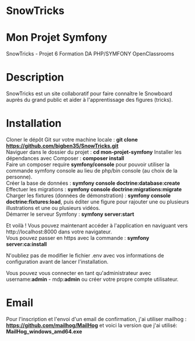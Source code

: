 # SnowTricks

# Mon Projet Symfony 
SnowTricks - Projet 6 Formation DA PHP/SYMFONY OpenClassrooms

# Description
SnowTricks est un site collaboratif pour faire connaître le Snowboard auprès du grand public et aider à l'apprentissage des figures (tricks).

# Installation
Cloner le dépôt Git sur votre machine locale : **git clone https://github.com/bigben35/SnowTricks.git**  
Naviguer dans le dossier du projet : **cd mon-projet-symfony** 
Installer les dépendances avec Composer : **composer install**  
Faire un composer require **symfony/console** pour pouvoir utiliser la commande symfony console au lieu de php/bin console (au choix de la personne).  
Créer la base de données : **symfony console doctrine:database:create**     
Effectuer les migrations : **symfony console doctrine:migrations:migrate**    
Charger les fixtures (données de démonstration) : **symfony console doctrine:fixtures:load**, puis éditer une figure pour rajouter une ou plusieurs illustrations et une ou plusieurs vidéos.   
Démarrer le serveur Symfony : **symfony server:start**  

Et voilà ! Vous pouvez maintenant accéder à l'application en naviguant vers http://localhost:8000 dans votre navigateur.  
Vous pouvez passer en https avec la commande : **symfony server:ca:install**

N'oubliez pas de modifier le fichier .env avec vos informations de configuration avant de lancer l'installation.

Vous pouvez vous connecter en tant qu'administrateur avec username:**admin** -  mdp:**admin** ou créer votre propre compte utilisateur. 

# Email
Pour l'inscription et l'envoi d'un email de confirmation, j'ai utiliser mailhog : **https://github.com/mailhog/MailHog** et voici la version que j'ai utilisé: **MailHog_windows_amd64.exe**  
 


